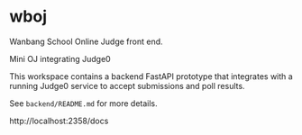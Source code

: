 # wboj
Wanbang School Online Judge front end.

Mini OJ integrating Judge0

This workspace contains a backend FastAPI prototype that integrates with a running Judge0 service to accept submissions and poll results.

See `backend/README.md` for more details.


http://localhost:2358/docs